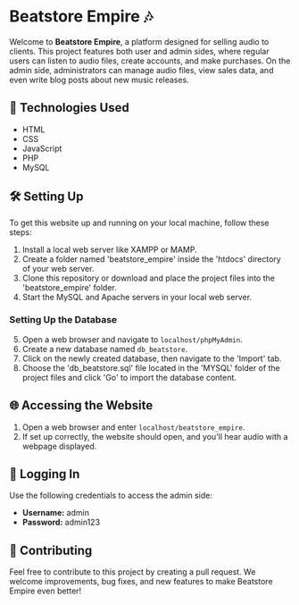 # Beatstore Empire 🎶

Welcome to **Beatstore Empire**, a platform designed for selling audio to clients. This project features both user and admin sides, where regular users can listen to audio files, create accounts, and make purchases. On the admin side, administrators can manage audio files, view sales data, and even write blog posts about new music releases.

## 🚀 Technologies Used

- HTML
- CSS
- JavaScript
- PHP
- MySQL

## 🛠️ Setting Up

To get this website up and running on your local machine, follow these steps:

1. Install a local web server like XAMPP or MAMP.
2. Create a folder named 'beatstore_empire' inside the 'htdocs' directory of your web server.
3. Clone this repository or download and place the project files into the 'beatstore_empire' folder.
4. Start the MySQL and Apache servers in your local web server.

### Setting Up the Database

5. Open a web browser and navigate to `localhost/phpMyAdmin`.
6. Create a new database named `db_beatstore`.
7. Click on the newly created database, then navigate to the 'Import' tab.
8. Choose the 'db_beatstore.sql' file located in the 'MYSQL' folder of the project files and click 'Go' to import the database content.

## 🌐 Accessing the Website

1. Open a web browser and enter `localhost/beatstore_empire`.
2. If set up correctly, the website should open, and you'll hear audio with a webpage displayed.

## 🚪 Logging In

Use the following credentials to access the admin side:

- **Username:** admin
- **Password:** admin123

## 🤝 Contributing

Feel free to contribute to this project by creating a pull request. We welcome improvements, bug fixes, and new features to make Beatstore Empire even better!

